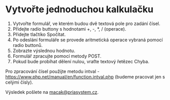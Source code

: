 # Vytvořte jednoduchou kalkulačku
1. Vytvořte formulář, ve kterém budou dvě textová pole pro zadání čísel.
2. Přidejte radio buttony s hodnotami +, -, *, / (operace).
3. Přidejte tlačtíko Spočítat.
4. Po odeslání formuláře se provede aritmetická operace vybraná pomocí radio buttonů.
5. Zobrazte výslednou hodnotu.
6. Formulář zpracujte pomocí metody POST. 
7. Pokud bude probíhat dělení nulou, vraťte textový řetězec Chyba.

Pro zpracování čísel použijte metodu intval - https://www.php.net/manual/en/function.intval.php (budeme pracovat jen s celými čísly).

Výsledek pošlete na macak@priasystem.cz.
